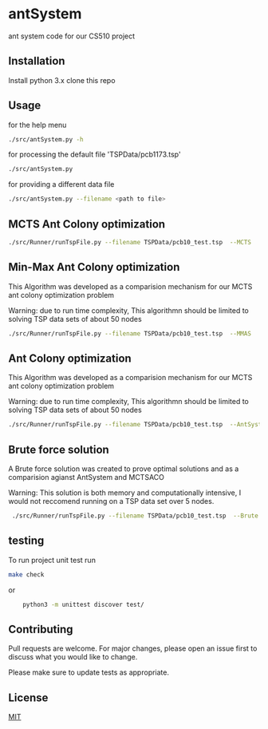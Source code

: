 # antSystem

ant system code for our CS510 project


## Installation

Install python 3.x
clone this repo

## Usage

for the help menu

```bash
./src/antSystem.py -h
```

for processing the default file 'TSPData/pcb1173.tsp'
```bash
./src/antSystem.py
```

for providing a different data file 
```bash
./src/antSystem.py --filename <path to file>
```

## MCTS Ant Colony optimization

```bash
./src/Runner/runTspFile.py --filename TSPData/pcb10_test.tsp  --MCTS
```

## Min-Max Ant Colony optimization
This Algorithm was developed as a comparision mechanism for our MCTS ant colony optimization problem

Warning: due to run time complexity, This algorithmn should be limited to solving TSP data sets of about 50 nodes
```bash
./src/Runner/runTspFile.py --filename TSPData/pcb10_test.tsp  --MMAS
```
## Ant Colony optimization
This Algorithm was developed as a comparision mechanism for our MCTS ant colony optimization problem

Warning: due to run time complexity, This algorithmn should be limited to solving TSP data sets of about 50 nodes
```bash
./src/Runner/runTspFile.py --filename TSPData/pcb10_test.tsp  --AntSystem
```
## Brute force solution
A Brute force solution was created to prove optimal solutions and as a comparision agianst AntSystem and MCTSACO

Warning: This solution is both memory and computationally intensive, I would not reccomend running on a TSP data set over 5 nodes.

```bash
 ./src/Runner/runTspFile.py --filename TSPData/pcb10_test.tsp  --Brute
 ```

## testing

To run project unit test run 
```bash
make check
```
or
```bash
	python3 -m unittest discover test/
```



## Contributing
Pull requests are welcome. For major changes, please open an issue first to discuss what you would like to change.

Please make sure to update tests as appropriate.

## License
[MIT](https://choosealicense.com/licenses/mit/)
